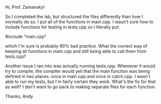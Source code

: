 Hi, Prof. Zamansky!

So I completed the lab, but structured the files differently than how I normally do so. I put all of the functions in main.cpp. I wasn't sure how to include functions for testing in tests.cpp so I literally put:

#include "main.cpp"

which I'm sure is probably 90% bad practice. What the correct way of keeping all functions in main.cpp and still being able to call them from tests.cpp?


Another issue I ran into was actually running tests.cpp. Whenever it would try to compile, the compiler would yell that the main function was being defined in two places: once in main.cpp and once in catch.cpp. I wasn't able to run my tests, but I'm fairly certain they work. What's the fix for that as well? I don't want to go back to making separate files for each function.

Thanks,
Andy
